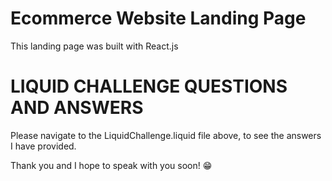 # Ecommerce Website Landing Page

This landing page was built with React.js

# LIQUID CHALLENGE QUESTIONS AND ANSWERS

Please navigate to the LiquidChallenge.liquid file above, to see the answers I have provided.

Thank you and I hope to speak with you soon! 😁
